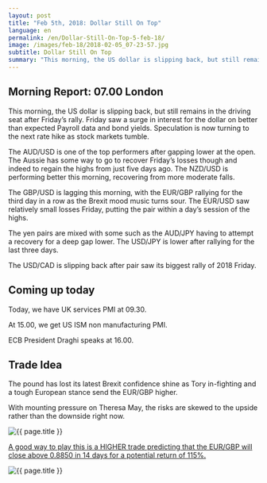 ```yaml
---
layout: post
title: "Feb 5th, 2018: Dollar Still On Top"
language: en
permalink: /en/Dollar-Still-On-Top-5-feb-18/
image: /images/feb-18/2018-02-05_07-23-57.jpg
subtitle: Dollar Still On Top
summary: "This morning, the US dollar is slipping back, but still remains in the driving seat after Friday’s rally. Friday saw a surge in interest for the dollar on better than expected Payroll data and bond yields"
---
```

## Morning Report: 07.00 London

This morning, the US dollar is slipping back, but still remains in the driving seat after Friday’s rally. Friday saw a surge in interest for the dollar on better than expected Payroll data and bond yields. Speculation is now turning to the next rate hike as stock markets tumble. 

The AUD/USD is one of the top performers after gapping lower at the open. The Aussie has some way to go to recover Friday’s losses though and indeed to regain the highs from just five days ago. The NZD/USD is performing better this morning, recovering from more moderate falls. 

The GBP/USD is lagging this morning, with the EUR/GBP rallying for the third day in a row as the Brexit mood music turns sour. The EUR/USD saw relatively small losses Friday, putting the pair within a day’s session of the highs. 

The yen pairs are mixed with some such as the AUD/JPY having to attempt a recovery for a deep gap lower. The USD/JPY is lower after rallying for the last three days. 

The USD/CAD is slipping back after pair saw its biggest rally of 2018 Friday. 

## Coming up today 

Today, we have UK services PMI at 09.30.

At 15.00, we get US ISM non manufacturing PMI.

ECB President Draghi speaks at 16.00. 

## Trade Idea

The pound has lost its latest Brexit confidence shine as Tory in-fighting and a tough European stance send the EUR/GBP higher. 

With mounting pressure on Theresa May, the risks are skewed to the upside rather than the downside right now.

<img class="post-image" src="{{ site.url }}/images/feb-18/2018-02-05_07-23-57.jpg" alt="{{ page.title }}" title="{{ page.title }}">

<a href="%%LINK%%?currency=GBP&market=forex&underlying=frxEURGBP&formname=higherlower&duration_amount=14&duration_units=d&amount=10&amount_type=payout&expiry_type=duration&barrier=0.8850" target="_blank">A good way to play this is a HIGHER trade predicting that the EUR/GBP will close above 0.8850 in 14 days for a potential return of 115%.</a>

<img class="post-image" src="{{ site.url }}/images/feb-18/2018-02-05_07-26-27.jpg" alt="{{ page.title }}" title="{{ page.title }}">
